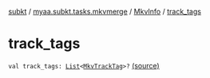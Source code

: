 [subkt](../../index.md) / [myaa.subkt.tasks.mkvmerge](../index.md) / [MkvInfo](index.md) / [track_tags](./track_tags.md)

# track_tags

`val track_tags: `[`List`](https://kotlinlang.org/api/latest/jvm/stdlib/kotlin.collections/-list/index.html)`<`[`MkvTrackTag`](../-mkv-track-tag/index.md)`>?` [(source)](https://github.com/Myaamori/SubKt/blob/master/src/main/kotlin/myaa/subkt/tasks/mkvmerge/mkvmerge.kt#L128)